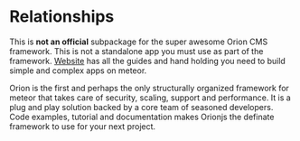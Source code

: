 # Relationships
This is **not an official** subpackage for the super awesome Orion CMS framework. This is not a standalone app you must use as part of the framework. 
[Website](http://Orionjs.org) has all the guides and hand holding you need to build simple and complex apps on meteor. 

Orion is the first and perhaps the only structurally organized framework for meteor that takes care of security, scaling, support and performance. It is a plug and play solution backed by a core team of seasoned developers. Code examples, tutorial and documentation makes Orionjs the definate framework to use for your next project.
